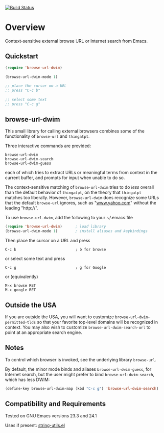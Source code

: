 [![Build Status](https://secure.travis-ci.org/rolandwalker/browse-url-dwim.png)](http://travis-ci.org/rolandwalker/browse-url-dwim)

Overview
========

Context-sensitive external browse URL or Internet search from Emacs.

Quickstart
----------

```lisp
(require 'browse-url-dwim)
 
(browse-url-dwim-mode 1)
 
;; place the cursor on a URL
;; press "C-c b"
 
;; select some text
;; press "C-c g"
```

browse-url-dwim
---------------

This small library for calling external browsers combines some of
the functionality of `browse-url` and `thingatpt`.

Three interactive commands are provided:

	browse-url-dwim
	browse-url-dwim-search
	browse-url-dwim-guess

each of which tries to extract URLs or meaningful terms from
context in the current buffer, and prompts for input when unable
to do so.

The context-sensitive matching of `browse-url-dwim` tries to do
*less* overall than the default behavior of `thingatpt`, on the
theory that `thingatpt` matches too liberally.  However,
`browse-url-dwim` does recognize some URLs that the default
`browse-url` ignores, such as "www.yahoo.com" without the
leading "http://".

To use `browse-url-dwim`, add the following to your ~/.emacs file

```lisp
(require 'browse-url-dwim)      ; load library
(browse-url-dwim-mode 1)        ; install aliases and keybindings
```

Then place the cursor on a URL and press

	C-c b                           ; b for browse

or select some text and press

	C-c g                           ; g for Google

or (equivalently)

	M-x browse RET
	M-x google RET

Outside the USA
---------------

If you are outside the USA, you will want to customize
`browse-url-dwim-permitted-tlds` so that your favorite
top-level domains will be recognized in context.  You
may also wish to customize `browse-url-dwim-search-url`
to point at an appropriate search engine.

Notes
-----

To control which browser is invoked, see the underlying library
`browse-url`.

By default, the minor mode binds and aliases `browse-url-dwim-guess`,
for Internet search, but the user might prefer to bind
`browse-url-dwim-search`, which has less DWIM:

```lisp
(define-key browse-url-dwim-map (kbd "C-c g") 'browse-url-dwim-search)
```

Compatibility and Requirements
------------------------------

Tested on GNU Emacs versions 23.3 and 24.1

Uses if present: [string-utils.el](http://github.com/rolandwalker/string-utils)
